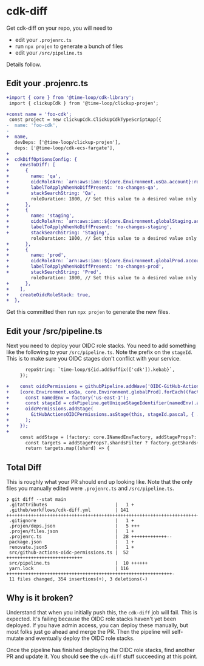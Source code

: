 # cdk-diff

Get cdk-diff on your repo, you will need to
- edit your `.projenrc.ts`
- run `npx projen` to generate a bunch of files
- edit your `/src/pipeline.ts`

Details follow.

## Edit your .projenrc.ts

```diff
+import { core } from '@time-loop/cdk-library';
 import { clickupCdk } from '@time-loop/clickup-projen';

+const name = 'foo-cdk';
 const project = new clickupCdk.ClickUpCdkTypeScriptApp({
-  name: 'foo-cdk',
-
+  name,
   devDeps: ['@time-loop/clickup-projen'],
   deps: ['@time-loop/cdk-ecs-fargate'],
+
+  cdkDiffOptionsConfig: {
+    envsToDiff: [
+      {
+        name: 'qa',
+        oidcRoleArn: `arn:aws:iam::${core.Environment.usQa.account}:role/${name}-github-actions-role`,
+        labelToApplyWhenNoDiffPresent: 'no-changes-qa',
+        stackSearchString: 'Qa',
         roleDuration: 1800, // Set this value to a desired value only if the diff workflow is expected to take longer than 900 seconds. 
+      },
+      {
+        name: 'staging',
+        oidcRoleArn: `arn:aws:iam::${core.Environment.globalStaging.account}:role/${name}-github-actions-role`,
+        labelToApplyWhenNoDiffPresent: 'no-changes-staging',
+        stackSearchString: 'Staging',
         roleDuration: 1800, // Set this value to a desired value only if the diff workflow is expected to take longer than 900 seconds. 
+      },
+      {
+        name: 'prod',
+        oidcRoleArn: `arn:aws:iam::${core.Environment.globalProd.account}:role/${name}-github-actions-role`,
+        labelToApplyWhenNoDiffPresent: 'no-changes-prod',
+        stackSearchString: 'Prod',
         roleDuration: 1800, // Set this value to a desired value only if the diff workflow is expected to take longer than 900 seconds.
+      },
+    ],
+    createOidcRoleStack: true,
+  },
```

Get this committed then run `npx projen` to generate the new files.

## Edit your /src/pipeline.ts

Next you need to deploy your OIDC role stacks.
You need to add something like the following to your `/src/pipeline.ts`.
Note the prefix on the `stageId`.
This is to make sure you OIDC stages don't conflict with your service.

```diff
       repoString: `time-loop/${id.addSuffix(['cdk']).kebab}`,
     });

+    const oidcPermissions = githubPipeline.addWave('OIDC-GitHub-Actions-Permissions');
+    [core.Environment.usQa, core.Environment.globalProd].forEach((factory) => {
+      const namedEnv = factory('us-east-1');
+      const stageId = cdkPipeline.getUniqueStageIdentifier(namedEnv).addPrefix(['oidc']);
+      oidcPermissions.addStage(
+        GitHubActionsOIDCPermissions.asStage(this, stageId.pascal, { ...commonProps, namedEnv }),
+      );
+    });
+
     const addStage = (factory: core.INamedEnvFactory, addStageProps?: AddStageProps): Stage[] => {
       const targets = addStageProps?.shardsFilter ? factory.getShards(addStageProps.shardsFilter) : factory.shards;
       return targets.map((shard) => {
```

## Total Diff

This is roughly what your PR should end up looking like.
Note that the only files you manually edited were `.projenrc.ts` and `/src/pipeline.ts`.

```
❯ git diff --stat main
 .gitattributes                         |   1 +
 .github/workflows/cdk-diff.yml         | 141 ++++++++++++++++++++++++++++++++++++++++++++++++++++++++++++++++++++++++++++
 .gitignore                             |   1 +
 .projen/deps.json                      |   5 +++
 .projen/files.json                     |   1 +
 .projenrc.ts                           |  28 +++++++++++++--
 package.json                           |   1 +
 renovate.json5                         |   1 +
 src/github-actions-oidc-permissions.ts |  52 ++++++++++++++++++++++++++++
 src/pipeline.ts                        |  10 ++++++
 yarn.lock                              | 116 +++++++++++++++++++++++++++++++++++++++++++++++++++++++++++++-
 11 files changed, 354 insertions(+), 3 deletions(-)
```

## Why is it broken?

Understand that when you initially push this, the `cdk-diff` job will fail.
This is expected. It's failing because the OIDC role stacks haven't yet been deployed.
If you have admin access, you can deploy these manually,
but most folks just go ahead and merge the PR.
Then the pipeline will self-mutate and eventually deploy the OIDC role stacks.

Once the pipeline has finished deploying the OIDC role stacks,
find another PR and update it.
You should see the `cdk-diff` stuff succeeding at this point.
